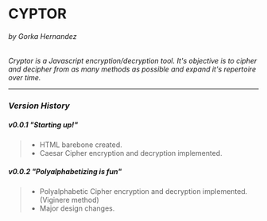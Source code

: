 CYPTOR
===========
###### by Gorka Hernandez

*Cryptor is a Javascript encryption/decryption tool. It's objective is to cipher and decipher from as many methods as possible and expand it's repertoire over time.*

---

### *Version History*

##### v0.0.1 "Starting up!"
  > * HTML barebone created.
  > * Caesar Cipher encryption and decryption implemented.

##### v0.0.2 "Polyalphabetizing is fun"
  > * Polyalphabetic Cipher encryption and decryption implemented. (Viginere method)
  > * Major design changes.